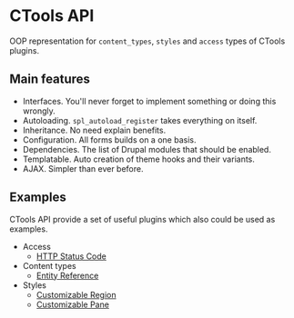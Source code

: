 # CTools API

OOP representation for `content_types`, `styles` and `access` types of CTools plugins.

## Main features

- Interfaces. You'll never forget to implement something or doing this wrongly.
- Autoloading. `spl_autoload_register` takes everything on itself.
- Inheritance. No need explain benefits.
- Configuration. All forms builds on a one basis.
- Dependencies. The list of Drupal modules that should be enabled.
- Templatable. Auto creation of theme hooks and their variants.
- AJAX. Simpler than ever before.

## Examples

CTools API provide a set of useful plugins which also could be used as examples.

- Access
  - [HTTP Status Code](plugins/CTools/Plugins/Access/HTTPStatusCode.inc)
- Content types
  - [Entity Reference](plugins/CTools/Plugins/ContentTypes/EntityReference.inc)
- Styles
  - [Customizable Region](plugins/CTools/Plugins/Styles/CustomizableRegion.inc)
  - [Customizable Pane](plugins/CTools/Plugins/Styles/CustomizablePane.inc)

